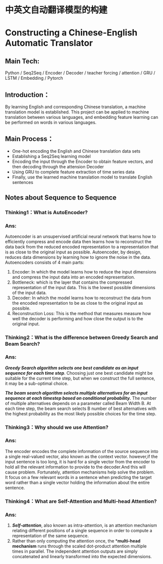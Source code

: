 # 中英文自动翻译模型的构建
# Constructing a Chinese-English Automatic Translator

## Main Tech: 

Python / Seq2Seq / Encoder / Decoder / teacher forcing / attention / GRU / LSTM / Embedding / Pytorch

## Introduction：

By learning English and corresponding Chinese translation, a machine translation model is established. This project can be applied to machine translation between various languages, and embedding feature learning can be performed on words in various languages.

## Main Process：
* One-hot encoding the English and Chinese translation data sets
* Establishing a Seq2Seq learning model
* Encoding the input through the Encoder to obtain feature vectors, and then decoding through the attension Decoder
* Using GRU to complete feature extraction of time series data
* Finally, use the learned machine translation model to translate English sentences

## Notes about Sequence to Sequence

### Thinking1：What is AutoEncoder?
### Ans: 
Autoencoder is an unsupervised artificial neural network that learns how to efficiently compress and encode data then learns how to reconstruct the data back from the reduced encoded representation to a representation that is as close to the original input as possible.
Autoencoder, by design, reduces data dimensions by learning how to ignore the noise in the data.
Autoencoders consists of 4 main parts:
1. Encoder: In which the model learns how to reduce the input dimensions and compress the input data into an encoded representation.
2. Bottleneck: which is the layer that contains the compressed representation of the input data. This is the lowest possible dimensions of the input data.
3. Decoder: In which the model learns how to reconstruct the data from the encoded representation to be as close to the original input as possible.
4. Reconstruction Loss: This is the method that measures measure how well the decoder is performing and how close the output is to the original input.

### Thinking2：What is the difference between Greedy Search and Beam Search?
### Ans:
***Greedy Search algorithm selects one best candidate as an input sequence for each time step***. Choosing just one best candidate might be suitable for the current time step, but when we construct the full sentence, it may be a sub-optimal choice.

***The beam search algorithm selects multiple alternatives for an input sequence at each timestep based on conditional probability.*** The number of multiple alternatives depends on a parameter called Beam Width B. At each time step, the beam search selects B number of best alternatives with the highest probability as the most likely possible choices for the time step.

### Thinking3：Why should we use Attention?
### Ans:
The encoder encodes the complete information of the source sequence into a single real-valued vector, also known as the context vector.
however,if the input sentence is too long, it is hard for a single vector from the encoder to hold all the relevant information to provide to the decoder.And this will cause problem. Fortunately, attention mechanisms help solve the problem. It focus on a few relevant words in a sentence when predicting the target word rather than a single vector holding the information about the entire sentence.

### Thinking4：What are Self-Attention and Multi-head Attention?
### Ans:
1. ***Self-attention***, also known as intra-attention, is an attention mechanism relating different positions of a single sequence in order to compute a representation of the same sequence.
2. Rather than only computing the attention once, the ***multi-head mechanism** runs through the scaled dot-product attention multiple times in parallel. The independent attention outputs are simply concatenated and linearly transformed into the expected dimensions.


